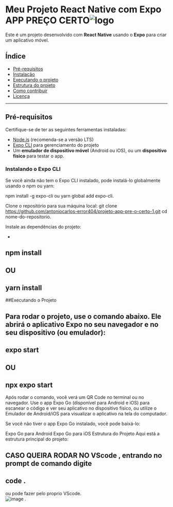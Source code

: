 # Meu Projeto React Native com Expo APP PREÇO CERTO![logo](https://github.com/user-attachments/assets/4d345027-bb2c-41a6-92a1-dd99d52156b6)


Este é um projeto desenvolvido com **React Native** usando o **Expo** para criar um aplicativo móvel.

## Índice

- [Pré-requisitos](#pré-requisitos)
- [Instalação](#instalação)
- [Executando o projeto](#executando-o-projeto)
- [Estrutura do projeto](#estrutura-do-projeto)
- [Como contribuir](#como-contribuir)
- [Licença](#licença)


---

## Pré-requisitos

Certifique-se de ter as seguintes ferramentas instaladas:

- [Node.js](https://nodejs.org/en/) (recomenda-se a versão LTS)
- [Expo CLI](https://docs.expo.dev/get-started/installation/) para gerenciamento do projeto
- Um **emulador de dispositivo móvel** (Android ou iOS), ou um **dispositivo físico** para testar o app.

### Instalando o Expo CLI

Se você ainda não tem o Expo CLI instalado, pode instalá-lo globalmente usando o npm ou yarn:


npm install -g expo-cli
ou
yarn global add expo-cli.

Clone o repositório para sua máquina local:
git clone https://github.com/antoniocarlos-error404/projeto-app-pre-o-certo-1.git
cd nome-do-repositorio.

Instale as dependências do projeto:

 -
 npm install
 -
  OU
 - 
 yarn install
 -
  
##Executando o Projeto

Para rodar o projeto, use o comando abaixo. Ele abrirá o aplicativo Expo no seu navegador e no seu dispositivo (ou emulador):
 -
 expo start
 -
 OU
  - 
  npx expo start
  -
  
Após rodar o comando, você verá um QR Code no terminal ou no navegador. Use o app Expo Go (disponível para Android e iOS) para escanear o código e ver seu aplicativo no dispositivo físico, ou utilize o Emulador de Android/iOS para visualizar o aplicativo na tela do computador.

Se você não tiver o app Expo Go instalado, você pode baixá-lo:

Expo Go para Android
Expo Go para iOS
Estrutura do Projeto
Aqui está a estrutura principal do projeto:

CASO QUEIRA RODAR NO VScode , entrando no prompt de comando digite
-
code .
-
ou pode fazer pelo proprio VScode.      
![image](https://github.com/user-attachments/assets/0b9946df-ff10-465e-b35a-6fbb3569b91d)
.


